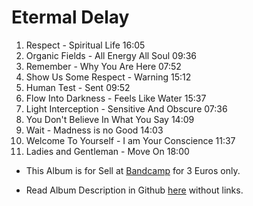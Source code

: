 # Etermal Delay

1. Respect - Spiritual Life 16:05
2. Organic Fields - All Energy All Soul 09:36
3. Remember - Why You Are Here 07:52
4. Show Us Some Respect - Warning 15:12
5. Human Test - Sent 09:52
6. Flow Into Darkness - Feels Like Water 15:37
7. Light Interception - Sensitive And Obscure 07:36
8. You Don't Believe In What You Say 14:09
9. Wait - Madness is no Good 14:03
10. Welcome To Yourself - I am Your Conscience 11:37
11. Ladies and Gentleman - Move On 18:00

- This Album is for Sell at [Bandcamp]() for 3 Euros only.

- Read Album Description in Github [here](../../Dreams/Descriptions/Eternal_Delay.md) without links.